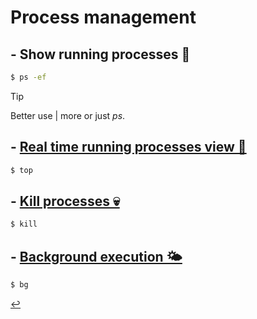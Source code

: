 # Process management

## - Show running processes 🏃
```bash
$ ps -ef
```
> [!TIP]
> Better use | more or just *ps*.


## - [Real time running processes view 👀](running-processes.html)
```bash
$ top
```

## - [Kill processes 💀](kill-processes.html)
```bash
$ kill
```

## - [Background execution 🌤️](bg-processes.html)
```bash
$ bg
```

[↩️](../Linux.html)
